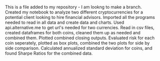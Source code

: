 This is a file added to my repository - I am lookng to make a branch.
Created my notebook to analyze two different cryptocurrencies for a potential client looking to hire financial advisors. 
Imported all the programs needed to read in all data and create data and charts. 
Used api.alternative.me to get url's needed for two currencies. 
Read in csv files, created dataframes for both coins, cleaned them up as needed and combined them. 
Plotted combined closing outputs. 
Evaluated risk for each coin seperately, plotted as box plots, combined the two plots for side by side comparison. 
Calculated annualized standard deviation for coins, and found Sharpe Ratios for the combined data. 
